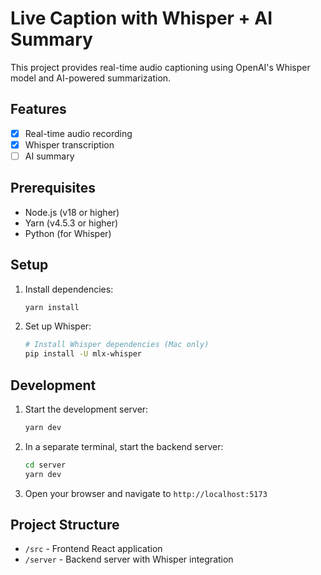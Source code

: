# Live Caption with Whisper + AI Summary

This project provides real-time audio captioning using OpenAI's Whisper model and AI-powered summarization.

## Features

- [x] Real-time audio recording
- [x] Whisper transcription
- [ ] AI summary

## Prerequisites

- Node.js (v18 or higher)
- Yarn (v4.5.3 or higher)
- Python (for Whisper)

## Setup

1. Install dependencies:

   ```bash
   yarn install
   ```

2. Set up Whisper:
   ```bash
   # Install Whisper dependencies (Mac only)
   pip install -U mlx-whisper
   ```

## Development

1. Start the development server:

   ```bash
   yarn dev
   ```

2. In a separate terminal, start the backend server:

   ```bash
   cd server
   yarn dev
   ```

3. Open your browser and navigate to `http://localhost:5173`

## Project Structure

- `/src` - Frontend React application
- `/server` - Backend server with Whisper integration
